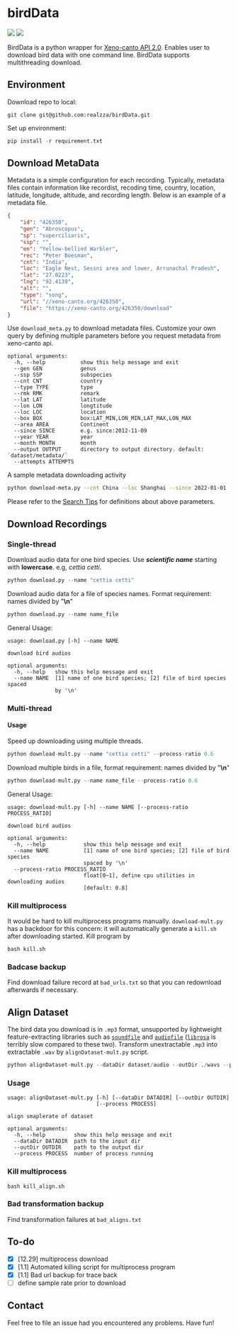 # birdData
<p>
    <a href="https://github.com/realzza/birdData/stargazers" alt="stars">
        <img src="https://img.shields.io/github/stars/realzza/birdData?color=orange&style=plastic" /></a>
    <a href="https://zhuanlan.zhihu.com/p/452368276" alt="stars">
        <img src="https://img.shields.io/badge/zhihu-document-blue?style=plastic" /></a>
</p>

BirdData is a python wrapper for [Xeno-canto API 2.0](https://xeno-canto.org/article/153). Enables user to download bird data with one command line. BirdData supports multithreading download.

## Environment
Download repo to local:
```
git clone git@github.com:realzza/birdData.git
```
Set up environment:
```python
pip install -r requirement.txt
```

## Download MetaData
Metadata is a simple configuration for each recording. Typically, metadata files contain information like recordist, recoding time, country, location, latitude, longitude, altitude, and recording length. Below is an example of a metadata file.
```json
{
    "id": "426350", 
    "gen": "Abroscopus", 
    "sp": "superciliaris", 
    "ssp": "", 
    "en": "Yellow-bellied Warbler", 
    "rec": "Peter Boesman", 
    "cnt": "India", 
    "loc": "Eagle Nest, Sessni area and lower, Arrunachal Pradesh",
    "lat": "27.0223", 
    "lng": "92.4139",
    "alt": "", 
    "type": "song", 
    "url": "//xeno-canto.org/426350", 
    "file": "https://xeno-canto.org/426350/download"
}
```
Use `download_meta.py` to download metadata files. Customize your own query by defining multiple parameters before you request metadata from xeno-canto api.
```
optional arguments:
  -h, --help           show this help message and exit
  --gen GEN            genus
  --ssp SSP            subspecies
  --cnt CNT            country
  --type TYPE          type
  --rmk RMK            remark
  --lat LAT            latitude
  --lon LON            longtitude
  --loc LOC            location
  --box BOX            box:LAT_MIN,LON_MIN,LAT_MAX,LON_MAX
  --area AREA          Continent
  --since SINCE        e.g. since:2012-11-09
  --year YEAR          year
  --month MONTH        month
  --output OUTPUT      directory to output directory. default: `dataset/metadata/`
  --attempts ATTEMPTS
```
A sample metadata downloading activity
```bash
python download-meta.py --cnt China --loc Shanghai --since 2022-01-01 --output test/
```
Please refer to the [Search Tips](https://xeno-canto.org/help/search) for definitions about above parameters.


## Download Recordings
### Single-thread
Download audio data for one bird species. Use ***scientific name*** starting with **lowercase**. e.g, *cettia cetti*.
```python
python download.py --name "cettia cetti"
```

Download audio data for a file of species names. Format requirement: names divided by "**\n**"
```python
python download.py --name name_file
```

General Usage:
```
usage: download.py [-h] --name NAME

download bird audios

optional arguments:
  -h, --help   show this help message and exit
  --name NAME  [1] name of one bird species; [2] file of bird species spaced
               by '\n'
```
### Multi-thread
#### Usage
Speed up downloading using multiple threads.
```python
python download-mult.py --name "cettia cetti" --process-ratio 0.6
```
Download multiple birds in a file, format requirement: names divided by "**\n**"
```python
python download-mult.py --name name_file --process-ratio 0.6
```
General Usage:
```
usage: download-mult.py [-h] --name NAME [--process-ratio PROCESS_RATIO]

download bird audios

optional arguments:
  -h, --help            show this help message and exit
  --name NAME           [1] name of one bird species; [2] file of bird species
                        spaced by '\n'
  --process-ratio PROCESS_RATIO
                        float[0~1], define cpu utilities in downloading audios
                        [default: 0.8]
```
### Kill multiprocess
It would be hard to kill multiprocess programs manually. `download-mult.py` has a backdoor for this concern: it will automatically generate a `kill.sh` after downloading started. Kill program by
```
bash kill.sh
```

### Badcase backup
Find download failure record at `bad_urls.txt` so that you can redownload afterwards if necessary.

## Align Dataset
The bird data you download is in `.mp3` format, unsupported by lightweight feature-extracting libraries such as [`soundfile`](https://github.com/bastibe/python-soundfile) and [`audiofile`](https://github.com/audeering/audiofile) ([`librosa`](https://github.com/librosa/librosa) is terribly slow compared to these two). Transform unextractable `.mp3` into extractable `.wav` by `alignDataset-mult.py` script.
```python
python alignDataset-mult.py --dataDir dataset/audio --outDir ./wavs --process 24 
```
### Usage
```
usage: alignDataset-mult.py [-h] [--dataDir DATADIR] [--outDir OUTDIR]
                            [--process PROCESS]

align smaplerate of dataset

optional arguments:
  -h, --help         show this help message and exit
  --dataDir DATADIR  path to the input dir
  --outDir OUTDIR    path to the output dir
  --process PROCESS  number of process running
```
### Kill multiprocess
```
bash kill_align.sh
```
### Bad transformation backup
Find transformation failures at `bad_aligns.txt`

## To-do
- [x] [12.29] multiprocess download
- [x] [1.1] Automated killing script for multiprocess program
- [x] [1.1] Bad url backup for trace back
- [ ] define sample rate prior to download

## Contact
Feel free to file an issue had you encountered any problems. Have fun!